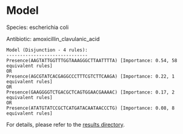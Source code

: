
# Model

Species: escherichia coli

Antibiotic: amoxicillin_clavulanic_acid

```
Model (Disjunction - 4 rules):
------------------------------
Presence(AAGTATTGGTTTGGTAAAGGGCTTAATTTTA) [Importance: 0.54, 58 equivalent rules]
OR
Presence(AGCGTATCACGAGGCCCTTTCGTCTTCAAGA) [Importance: 0.22, 1 equivalent rules]
OR
Presence(GAAGGGGTCTGACGCTCAGTGGAACGAAAAC) [Importance: 0.17, 2 equivalent rules]
OR
Presence(ATATGTATCCGCTCATGATACAATAACCCTG) [Importance: 0.08, 8 equivalent rules]

```

For details, please refer to the [results directory](../../../../../results/scm_b/escherichia%20coli/amoxicillin_clavulanic_acid/repeat_8/).

